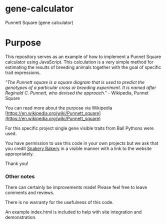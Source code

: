 # gene-calculator

Punnett Square (gene calculator)

# Purpose

This repository serves as an example of how to implement a Punnet Square calculator using JavaScript. This calculation is a very simple method for estimating the results of breeding animals together with the goal of specific trait expressions.

_"The Punnett square is a square diagram that is used to predict the genotypes of a particular cross or breeding experiment. It is named after Reginald C. Punnett, who devised the approach."_ - Wikipedia, Punnet Square

You can read more about the purpose via Wikipedia [https://en.wikipedia.org/wiki/Punnett_square](https://en.wikipedia.org/wiki/Punnett_square)

For this specific project single gene visible traits from Ball Pythons were used.

You have permission to use this code in your own projects but we ask that you credit [Snakery Bakery](https://snakerbakery.com) in a visible manner with a link to the website appropriately.

Thank you!

### Other notes

There can certainly be improvements made! Please feel free to leave comments and reviews.

There is no warranty for the usefulness of this code.

An example index.html is included to help with site integration and demonstration.



